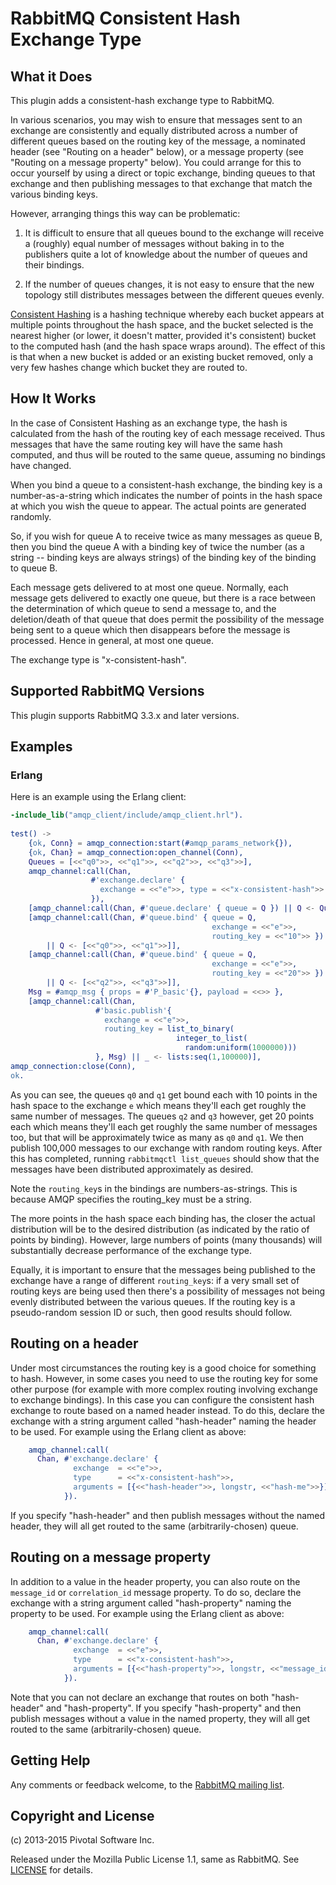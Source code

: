 # RabbitMQ Consistent Hash Exchange Type

## What it Does

This plugin adds a consistent-hash exchange type to RabbitMQ.

In various scenarios, you may wish to ensure that messages sent to an
exchange are consistently and equally distributed across a number of
different queues based on the routing key of the message, a nominated 
header  (see "Routing on a header" below), or a message property (see 
"Routing on a message property" below). You could arrange for this to 
occur yourself by using a  direct  or topic exchange, binding queues 
to that exchange and then publishing messages to that exchange that 
match the various binding keys.

However, arranging things this way can be problematic:

1. It is difficult to ensure that all queues bound to the exchange
will receive a (roughly) equal number of messages without baking in to
the publishers quite a lot of knowledge about the number of queues and
their bindings.

2. If the number of queues changes, it is not easy to ensure that the
new topology still distributes messages between the different queues
evenly.

[Consistent Hashing](http://en.wikipedia.org/wiki/Consistent_hashing)
is a hashing technique whereby each bucket appears at multiple points
throughout the hash space, and the bucket selected is the nearest
higher (or lower, it doesn't matter, provided it's consistent) bucket
to the computed hash (and the hash space wraps around). The effect of
this is that when a new bucket is added or an existing bucket removed,
only a very few hashes change which bucket they are routed to.

## How It Works

In the case of Consistent Hashing as an exchange type, the hash is
calculated from the hash of the routing key of each message
received. Thus messages that have the same routing key will have the
same hash computed, and thus will be routed to the same queue,
assuming no bindings have changed.

When you bind a queue to a consistent-hash exchange, the binding key
is a number-as-a-string which indicates the number of points in the
hash space at which you wish the queue to appear. The actual points
are generated randomly.

So, if you wish for queue A to receive twice as many messages as queue
B, then you bind the queue A with a binding key of twice the number
(as a string -- binding keys are always strings) of the binding key of
the binding to queue B.

Each message gets delivered to at most one queue. Normally, each
message gets delivered to exactly one queue, but there is a race
between the determination of which queue to send a message to, and the
deletion/death of that queue that does permit the possibility of the
message being sent to a queue which then disappears before the message
is processed. Hence in general, at most one queue.

The exchange type is "x-consistent-hash".

## Supported RabbitMQ Versions

This plugin supports RabbitMQ 3.3.x and later versions.


## Examples

### Erlang

Here is an example using the Erlang client:

```erlang
-include_lib("amqp_client/include/amqp_client.hrl").
    
test() ->
    {ok, Conn} = amqp_connection:start(#amqp_params_network{}),
    {ok, Chan} = amqp_connection:open_channel(Conn),
    Queues = [<<"q0">>, <<"q1">>, <<"q2">>, <<"q3">>],
    amqp_channel:call(Chan,
                  #'exchange.declare' {
                    exchange = <<"e">>, type = <<"x-consistent-hash">>
                  }),
    [amqp_channel:call(Chan, #'queue.declare' { queue = Q }) || Q <- Queues],
    [amqp_channel:call(Chan, #'queue.bind' { queue = Q,
                                             exchange = <<"e">>,
                                             routing_key = <<"10">> })
        || Q <- [<<"q0">>, <<"q1">>]],
    [amqp_channel:call(Chan, #'queue.bind' { queue = Q,
                                             exchange = <<"e">>,
                                             routing_key = <<"20">> })
        || Q <- [<<"q2">>, <<"q3">>]],
    Msg = #amqp_msg { props = #'P_basic'{}, payload = <<>> },
    [amqp_channel:call(Chan,
                   #'basic.publish'{
                     exchange = <<"e">>,
                     routing_key = list_to_binary(
                                     integer_to_list(
                                       random:uniform(1000000)))
                   }, Msg) || _ <- lists:seq(1,100000)],
amqp_connection:close(Conn),
ok.
```        

As you can see, the queues `q0` and `q1` get bound each with 10 points
in the hash space to the exchange `e` which means they'll each get
roughly the same number of messages. The queues `q2` and `q3` however,
get 20 points each which means they'll each get roughly the same
number of messages too, but that will be approximately twice as many
as `q0` and `q1`. We then publish 100,000 messages to our exchange
with random routing keys. After this has completed, running
`rabbitmqctl list_queues` should show that the messages have been
distributed approximately as desired.

Note the `routing_key`s in the bindings are numbers-as-strings. This
is because AMQP specifies the routing_key must be a string.

The more points in the hash space each binding has, the closer the
actual distribution will be to the desired distribution (as indicated
by the ratio of points by binding). However, large numbers of points
(many thousands) will substantially decrease performance of the
exchange type.

Equally, it is important to ensure that the messages being published
to the exchange have a range of different `routing_key`s: if a very
small set of routing keys are being used then there's a possibility of
messages not being evenly distributed between the various queues. If
the routing key is a pseudo-random session ID or such, then good
results should follow.

## Routing on a header

Under most circumstances the routing key is a good choice for something to
hash. However, in some cases you need to use the routing key for some other
purpose (for example with more complex routing involving exchange to
exchange bindings). In this case you can configure the consistent hash
exchange to route based on a named header instead. To do this, declare the
exchange with a string argument called "hash-header" naming the header to
be used. For example using the Erlang client as above:

```erlang
    amqp_channel:call(
      Chan, #'exchange.declare' {
              exchange  = <<"e">>,
              type      = <<"x-consistent-hash">>,
              arguments = [{<<"hash-header">>, longstr, <<"hash-me">>}]
            }).
```

If you specify "hash-header" and then publish messages without the named
header, they will all get routed to the same (arbitrarily-chosen) queue.

## Routing on a message property

In addition to a value in the header property, you can also route on the
``message_id`` or ``correlation_id`` message property. To do so, declare the
exchange with a string argument called "hash-property" naming the property to be
used. For example using the Erlang client as above:

```erlang
    amqp_channel:call(
      Chan, #'exchange.declare' {
              exchange  = <<"e">>,
              type      = <<"x-consistent-hash">>,
              arguments = [{<<"hash-property">>, longstr, <<"message_id">>}]
            }).
```

Note that you can not declare an exchange that routes on both "hash-header" and
"hash-property". If you specify "hash-property" and then publish messages without 
a value in the named property, they will all get routed to the same 
(arbitrarily-chosen) queue.

## Getting Help

Any comments or feedback welcome, to the
[RabbitMQ mailing list](https://groups.google.com/forum/#!forum/rabbitmq-users).

## Copyright and License

(c) 2013-2015 Pivotal Software Inc.

Released under the Mozilla Public License 1.1, same as RabbitMQ.
See [LICENSE](https://github.com/rabbitmq/rabbitmq-consistent-hash-exchange/blob/master/LICENSE) for
details.
